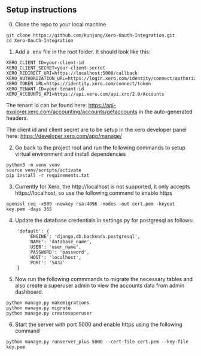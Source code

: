 ## Setup instructions

0. Clone the repo to your local machine
```
git clone https://github.com/Kunjung/Xero-Oauth-Integration.git
cd Xero-Oauth-Integration
```

1. Add a .env file in the root folder. It should look like this:
```
XERO_CLIENT_ID=your-client-id
XERO_CLIENT_SECRET=your-client-secret
XERO_REDIRECT_URI=https://localhost:5000/callback
XERO_AUTHORIZATION_URL=https://login.xero.com/identity/connect/authorize
XERO_TOKEN_URL=https://identity.xero.com/connect/token
XERO_TENANT_ID=your-tenant-id
XERO_ACCOUNTS_API=https://api.xero.com/api.xro/2.0/Accounts
```
The tenant id can be found here: https://api-explorer.xero.com/accounting/accounts/getaccounts in the auto-generated headers.

The client id and client secret are to be setup in the xero developer panel here: https://developer.xero.com/app/manage/

2. Go back to the project root and run the following commands to setup virtual environment and install dependencies

```
python3 -m venv venv
source venv/scripts/activate
pip install -r requirements.txt
```

3. Currently for Xero, the http://localhost is not supported, it only accepts https://localhost, so use the following command to enable https

```
openssl req -x509 -newkey rsa:4096 -nodes -out cert.pem -keyout key.pem -days 365
```

4. Update the database credentials in settings.py for postgresql as follows:

```
    'default': {
        'ENGINE': 'django.db.backends.postgresql',
        'NAME': 'database_name',
        'USER': 'user_name',
        'PASSWORD': 'password',
        'HOST': 'localhost',
        'PORT': '5432'
    }
```

5. Now run the following commmands to migrate the necessary tables and also create a superuser admin to view the accounts data from admin dashboard.

```
python manage.py makemigrations
python manage.py migrate
python manage.py createsuperuser
```

6. Start the server with port 5000 and enable https using the following command
```
python manage.py runserver_plus 5000 --cert-file cert.pem --key-file key.pem
```

